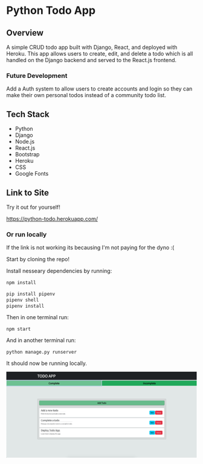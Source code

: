 # Python Todo App

## Overview

A simple CRUD todo app built with Django, React, and deployed with Heroku. This app allows users to create, edit, and delete a todo which is all handled on the Django backend and served to the React.js frontend.

### Future Development

Add a Auth system to allow users to create accounts and login so they can make their own personal todos instead of a community todo list. 

## Tech Stack

- Python
- Django
- Node.js
- React.js
- Bootstrap 
- Heroku
- CSS
- Google Fonts

## Link to Site

Try it out for yourself! 

https://python-todo.herokuapp.com/

### Or run locally 

If the link is not working its becausing I'm not paying for the dyno :(

Start by cloning the repo!

Install nesseary dependencies by running: 

```
npm install
```
```
pip install pipenv
pipenv shell
pipenv install 
```

Then in one terminal run: 
```
npm start
```

And in another terminal run:
```
python manage.py runserver
```

It should now be running locally. 


![display](images/todoScreenshot.png)